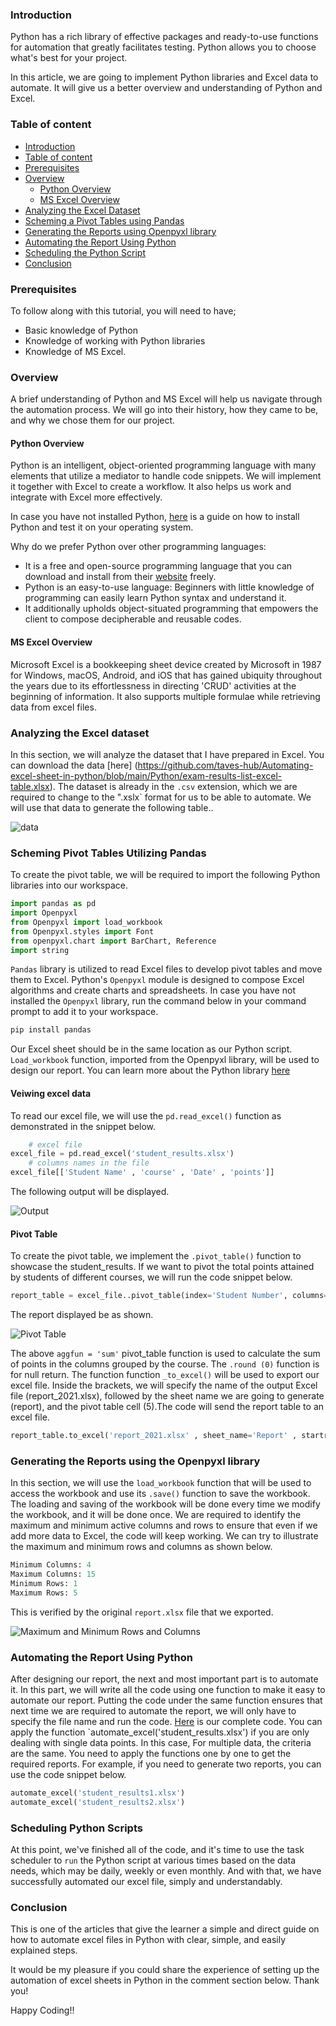 ### Introduction
Python has a rich library of effective packages and ready-to-use functions for automation that greatly facilitates testing. Python allows you to choose what's best for your project.

In this article, we are going to implement Python libraries and Excel data to automate. It will give us a better overview and understanding of Python and Excel.

### Table of content
- [Introduction](#introduction)
- [Table of content](#table_of_content)
- [Prerequisites](#prerequisites)
- [Overview](#overview)
    - [Python Overview](#python_overview)
    - [MS Excel Overview](#ms_excel_overview)
- [Analyzing the Excel Dataset](#analyzing_the_excel_dataset)
- [Scheming a Pivot Tables using Pandas](#scheming_a_pivot_tables_using_pandass)
- [Generating the Reports using Openpyxl library](#generating_the_reports_using_openpyxl_library)
- [Automating the Report Using Python](#automating_the_report_using_python)
- [Scheduling the Python Script](#scheduling_the_python_script)
- [Conclusion](#conclusion)

### Prerequisites
To follow along with this tutorial, you will need to have;
- Basic knowledge of Python
- Knowledge of working with Python libraries
- Knowledge of MS Excel.

### Overview
A brief understanding of Python and MS Excel will help us navigate through the automation process. We will go into their history, how they came to be, and why we chose them for our project.

#### Python Overview
Python is an intelligent, object-oriented programming language with many elements that utilize a mediator to handle code snippets. We will implement it together with Excel to create a workflow. It also helps us work and integrate with Excel more effectively. 

In case you have not installed Python, [here](https://realpython.com/installing-python/) is a guide on how to install Python and test it on your operating system.

Why do we prefer Python over other programming languages:
- It is a free and open-source programming language that you can download and install from their [website](https://realpython.com/installing-python/) freely.
- Python is an easy-to-use language: Beginners with little knowledge of programming can easily learn Python syntax and understand it.
- It additionally upholds object-situated programming that empowers the client to compose decipherable and reusable codes.

#### MS Excel Overview
Microsoft Excel is a bookkeeping sheet device created by Microsoft in 1987 for Windows, macOS, Android, and iOS that has gained ubiquity throughout the years due to its effortlessness in directing 'CRUD' activities at the beginning of information. It also supports multiple formulae while retrieving data from excel files.

### Analyzing the Excel dataset
In this section, we will analyze the dataset that I have prepared in Excel. You can download the data [here] (https://github.com/taves-hub/Automating-excel-sheet-in-python/blob/main/Python/exam-results-list-excel-table.xlsx). The dataset is already in the `.csv` extension, which we are required to change to the ".xslx` format for us to be able to automate. We will use that data to generate the following table..

![data](/engineering-education/automating-excel-sheet-in-python/data.png)

### Scheming Pivot Tables Utilizing Pandas
To create the pivot table, we will be required to import the following Python libraries into our workspace.

```python
import pandas as pd
import Openpyxl
from Openpyxl import load_workbook
from Openpyxl.styles import Font
from openpyxl.chart import BarChart, Reference
import string
```

`Pandas` library is utilized to read Excel files to develop pivot tables and move them to Excel. Python's `Openpyxl` module is designed to compose Excel algorithms and create charts and spreadsheets. In case you have not installed the `Openpyxl` library, run the command below in your command prompt to add it to your workspace.

```python
pip install pandas 
```

Our Excel sheet should be in the same location as our Python script. `Load_workbook` function, imported from the Openpyxl library, will be used to design our report. You can learn more about the Python library [here](https://docs.python.org/3/library/)

#### Veiwing excel data
To read our excel file, we will use the `pd.read_excel()` function as demonstrated in the snippet below. 

```python
    # excel file
excel_file = pd.read_excel('student_results.xlsx')
    # columns names in the file
excel_file[['Student Name' , 'course' , 'Date' , 'points']]
```

The following output will be displayed.

![Output](/engineering-education/automating-excel-sheet-in-python/output.png)

#### Pivot Table
To create the pivot table, we implement the `.pivot_table()` function to showcase the student_results. If we want to pivot the total points attained by students of different courses, we will run the code snippet below.

```python
report_table = excel_file..pivot_table(index='Student Number', columns='Course' , values='points' , aggfun='sum').round(0)
```

The report displayed be as shown.

![Pivot Table](/engineering-education/automating-excel-sheet-in-python/pivot.png)

The above `aggfun = 'sum'` pivot_table function is used to calculate the sum of points in the columns grouped by the course. The `.round (0)` function is for null return. The function function `_to_excel()` will be used to export our excel file. Inside the brackets, we will specify the name of the output Excel file (report_2021.xlsx), followed by the sheet name we are going to generate (report), and the pivot table cell (5).The code will send the report table to an excel file.

```python
report_table.to_excel('report_2021.xlsx' , sheet_name='Report' , startrow=5)
```

### Generating the Reports using the Openpyxl library
In this section, we will use the `load_workbook` function that will be used to access the workbook and use its `.save()` function to save the workbook. The loading and saving of the workbook will be done every time we modify the workbook, and it will be done once.
We are required to identify the maximum and minimum active columns and rows to ensure that even if we add more data to Excel, the code will keep working.
We can try to illustrate the maximum and minimum rows and columns as shown below.

```python
Minimum Columns: 4
Maximum Columns: 15
Minimum Rows: 1
Maximum Rows: 5
```

This is verified by the original `report.xlsx` file that we exported.

![Maximum and Minimum Rows and Columns](/engineering-education/automating-excel-sheet-in-python/maxmin.png)

### Automating the Report Using Python
After designing our report, the next and most important part is to automate it. In this part, we will write all the code using one function to make it easy to automate our report. Putting the code under the same function ensures that next time we are required to automate the report, we will only have to specify the file name and run the code. [Here](https://github.com/taves-hub/Automating-excel-sheet-in-python/blob/main/Python/index.md) is our complete code.
You can apply the function `automate_excel('student_results.xlsx') if you are only dealing with single data points. In this case,
For multiple data, the criteria are the same. You need to apply the functions one by one to get the required reports. For example, if you need to generate two reports, you can use the code snippet below.

```python
automate_excel('student_results1.xlsx')
automate_excel('student_results2.xlsx')
```

### Scheduling Python Scripts
At this point, we've finished all of the code, and it's time to use the task scheduler to `run` the Python script at various times based on the data needs, which may be daily, weekly or even monthly. And with that, we have successfully automated our excel file, simply and understandably.

### Conclusion
This is one of the articles that give the learner a simple and direct guide on how to automate excel files in Python with clear, simple, and easily explained steps.

It would be my pleasure if you could share the experience of setting up the automation of excel sheets in Python in the comment section below. Thank you!

Happy Coding!!